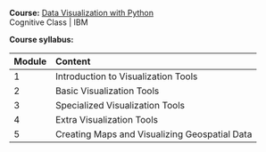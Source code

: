 **Course:** [Data Visualization with Python](https://cognitiveclass.ai/courses/data-visualization-with-python)<br>
Cognitive Class | IBM

**Course syllabus:**

Module | Content
:------|:-------
1  | Introduction to Visualization Tools
2  | Basic Visualization Tools
3  | Specialized Visualization Tools
4  | Extra Visualization Tools
5  | Creating Maps and Visualizing Geospatial Data
